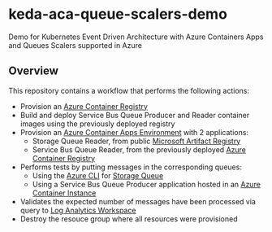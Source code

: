 # keda-aca-queue-scalers-demo

Demo for Kubernetes Event Driven Architecture with Azure Containers Apps and Queues Scalers supported in Azure

## Overview

This repository contains a workflow that performs the following actions:

- Provision an [Azure Container Registry][acr]
- Build and deploy Service Bus Queue Producer and Reader container images using the previously deployed registry
- Provision an [Azure Container Apps Environment][aca] with 2 applications:
  - Storage Queue Reader, from public [Microsoft Artifact Registry][mcr]
  - Service Bus Queue Reader, from the previously deployed [Azure Container Registry][acr]
- Performs tests by putting messages in the corresponding queues:
  - Using the [Azure CLI][cli] for [Storage Queue][asq]
  - Using a Service Bus Queue Producer application hosted in an [Azure Container Instance][aci]
- Validates the expected number of messages have been processed via query to [Log Analytics Workspace][law]
- Destroy the resouce group where all resources were provisioned

[acr]: https://learn.microsoft.com/en-us/azure/container-registry/
[aca]: https://learn.microsoft.com/en-us/azure/container-apps/
[mcr]: https://mcr.microsoft.com/
[cli]: https://learn.microsoft.com/en-us/cli/azure/
[asq]: https://learn.microsoft.com/en-us/azure/storage/queues/
[aci]: https://learn.microsoft.com/en-us/azure/container-instances/
[law]: https://learn.microsoft.com/en-us/azure/azure-monitor/logs/log-analytics-workspace-overview